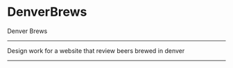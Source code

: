 DenverBrews
===========

Denver Brews
 

-----

Design work for a website that review beers brewed in denver

-----
